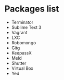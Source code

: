 # Packages list

* Terminator
* Sublime Text 3
* Vagrant
* LXC
* Robomongo
* Gitg
* KeepassX
* Meld
* Shutter 
* Virtual Box
* Yed
